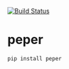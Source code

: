 [![Build Status](https://travis-ci.org/Ahhhhmed/peper.svg?branch=master)](https://travis-ci.org/Ahhhhmed/peper)

# peper

```
pip install peper
```